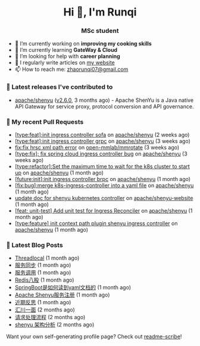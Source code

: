 <h1 align="center">Hi 👋, I'm Runqi</h1>
<h3 align="center">MSc student</h3>

- 🔭 I’m currently working on **improving my cooking skills**
- 🌱 I’m currently learning **GateWay & Cloud**
- 🤝 I’m looking for help with **career planning**
- 📝 I regularly write articles on [my website](https://www.runqizhao.cn/)
- 📫 How to reach me: zhaorunqi07@gmail.com


### 🔭 Latest releases I've contributed to

- [apache/shenyu](https://github.com/apache/shenyu) ([v2.6.0](https://github.com/apache/shenyu/releases/tag/v2.6.0), 3 months ago) - Apache ShenYu is a Java native API Gateway for service proxy, protocol conversion and API governance.

### 🔨 My recent Pull Requests

- [[type:feat]:init ingress controller sofa](https://github.com/apache/shenyu/pull/5253) on [apache/shenyu](https://github.com/apache/shenyu) (2 weeks ago)
- [[type:feat]:init ingress controller grpc](https://github.com/apache/shenyu/pull/5240) on [apache/shenyu](https://github.com/apache/shenyu) (3 weeks ago)
- [fix:fix hrsc xml path error](https://github.com/open-mmlab/mmrotate/pull/953) on [open-mmlab/mmrotate](https://github.com/open-mmlab/mmrotate) (3 weeks ago)
- [[type:fix]: fix spring cloud ingress controller bug](https://github.com/apache/shenyu/pull/5227) on [apache/shenyu](https://github.com/apache/shenyu) (3 weeks ago)
- [[type:refactor]:Set the maximum time to wait for the k8s cluster to start up](https://github.com/apache/shenyu/pull/5220) on [apache/shenyu](https://github.com/apache/shenyu) (1 month ago)
- [[future:init]:init ingress controller brpc](https://github.com/apache/shenyu/pull/5204) on [apache/shenyu](https://github.com/apache/shenyu) (1 month ago)
- [[fix:bug]:merge k8s-ingress-controller into a yaml file](https://github.com/apache/shenyu/pull/5179) on [apache/shenyu](https://github.com/apache/shenyu) (1 month ago)
- [update doc for shenyu kubernetes controller](https://github.com/apache/shenyu-website/pull/979) on [apache/shenyu-website](https://github.com/apache/shenyu-website) (1 month ago)
- [[feat: unit-test] Add unit test for Ingress Reconciler](https://github.com/apache/shenyu/pull/5169) on [apache/shenyu](https://github.com/apache/shenyu) (1 month ago)
- [[type:feature] init context path plugin shenyu ingress controller](https://github.com/apache/shenyu/pull/5167) on [apache/shenyu](https://github.com/apache/shenyu) (1 month ago)


### 📕 Latest Blog Posts

- [Threadlocal](https://runqizhao.cn/p/threadlocal/) (1 month ago)
- [服务同步](https://runqizhao.cn/p/%E6%9C%8D%E5%8A%A1%E5%90%8C%E6%AD%A5/) (1 month ago)
- [服务调用](https://runqizhao.cn/p/%E6%9C%8D%E5%8A%A1%E8%B0%83%E7%94%A8/) (1 month ago)
- [Redis八股](https://runqizhao.cn/p/redis%E5%85%AB%E8%82%A1/) (1 month ago)
- [SpringBoot是如何读到yaml文档的](https://runqizhao.cn/p/springboot%E6%98%AF%E5%A6%82%E4%BD%95%E8%AF%BB%E5%88%B0yaml%E6%96%87%E6%A1%A3%E7%9A%84/) (1 month ago)
- [Apache Shenyu服务注册](https://runqizhao.cn/p/apache-shenyu%E6%9C%8D%E5%8A%A1%E6%B3%A8%E5%86%8C/) (1 month ago)
- [近期反思](https://runqizhao.cn/p/%E8%BF%91%E6%9C%9F%E5%8F%8D%E6%80%9D/) (1 month ago)
- [汇川一面](https://runqizhao.cn/p/%E6%B1%87%E5%B7%9D%E4%B8%80%E9%9D%A2/) (2 months ago)
- [请求处理流程](https://runqizhao.cn/p/%E8%AF%B7%E6%B1%82%E5%A4%84%E7%90%86%E6%B5%81%E7%A8%8B/) (2 months ago)
- [shenyu 架构分析](https://runqizhao.cn/p/shenyu-%E6%9E%B6%E6%9E%84%E5%88%86%E6%9E%90/) (2 months ago)

Want your own self-generating profile page? Check out [readme-scribe](https://github.com/muesli/readme-scribe)!